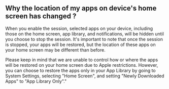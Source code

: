 <!-- 
---
title: Why the location of my apps on device's home screen has changed ?
--- 
-->

## Why the location of my apps on device's home screen has changed ?

When you enable the session, selected apps on your device, including those on the home screen, app library, and notifications, will be hidden until you choose to stop the session. It's important to note that once the session is stopped, your apps will be restored, but the location of these apps on your home screen may be different than before.

Please keep in mind that we are unable to control how or where the apps will be restored on your home screen due to Apple restrictions. However, you can choose to restore the apps only in your App Library by going to System Settings, selecting "Home Screen", and setting "Newly Downloaded Apps" to "App Library Only"."